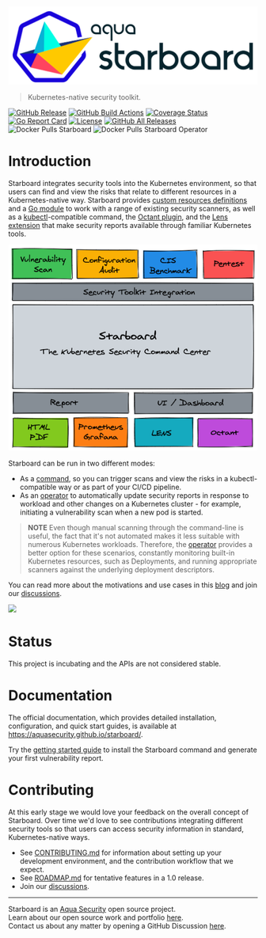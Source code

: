 ![Starboard logo](docs/images/starboard-logo.png)

> Kubernetes-native security toolkit.

[![GitHub Release][release-img]][release]
[![GitHub Build Actions][build-action-img]][actions]
[![Coverage Status][cov-img]][cov]
[![Go Report Card][report-card-img]][report-card]
[![License][license-img]][license]
[![GitHub All Releases][github-all-releases-img]][release]
![Docker Pulls Starboard][docker-pulls-starboard]
![Docker Pulls Starboard Operator][docker-pulls-starboard-operator]

# Introduction

Starboard integrates security tools into the Kubernetes environment, so that users can find and view the risks that
relate to different resources in a Kubernetes-native way. Starboard provides [custom resources definitions][crds]
and a [Go module][go-module] to work with a range of existing security scanners, as well as a [kubectl]-compatible
command, the [Octant plugin][octant-plugin], and the [Lens extension][lens-extension] that make security
reports available through familiar Kubernetes tools.

<p align="center">
<img src="docs/images/starboard-overview.png" alt="Starboard Overview"/>
</p>

Starboard can be run in two different modes:

- As a [command][cli], so you can trigger scans and view the risks in a kubectl-compatible way or as part of your CI/CD pipeline.
- As an [operator] to automatically update security reports in response to workload and other changes on a Kubernetes
  cluster - for example, initiating a vulnerability scan when a new pod is started.

> **NOTE** Even though manual scanning through the command-line is useful, the fact that it's not automated makes it
> less suitable with numerous Kubernetes workloads. Therefore, the [operator] provides a better option
> for these scenarios, constantly monitoring built-in Kubernetes resources, such as Deployments, and running appropriate
> scanners against the underlying deployment descriptors.

You can read more about the motivations and use cases in this [blog][aqua-starboard-blog] and join our [discussions][discussions].

![](docs/images/starboard-cli-with-octant-demo.gif)

# Status

This project is incubating and the APIs are not considered stable.

# Documentation

The official documentation, which provides detailed installation, configuration, and quick start guides, is available
at https://aquasecurity.github.io/starboard/.

Try the [getting started guide][cli-getting-started] to install the Starboard command and generate your first
vulnerability report.

# Contributing

At this early stage we would love your feedback on the overall concept of Starboard. Over time we'd love to see
contributions integrating different security tools so that users can access security information in standard,
Kubernetes-native ways.

* See [CONTRIBUTING.md](CONTRIBUTING.md) for information about setting up your development environment, and the
  contribution workflow that we expect.
* See [ROADMAP.md](ROADMAP.md) for tentative features in a 1.0 release.
* Join our [discussions][discussions].

---
Starboard is an [Aqua Security](https://aquasec.com) open source project.  
Learn about our open source work and portfolio [here](https://www.aquasec.com/products/open-source-projects/).  
Contact us about any matter by opening a GitHub Discussion [here](https://github.com/aquasecurity/starboard/discussions).

[release-img]: https://img.shields.io/github/release/aquasecurity/starboard.svg?logo=github
[release]: https://github.com/aquasecurity/starboard/releases
[build-action-img]: https://github.com/aquasecurity/starboard/workflows/build/badge.svg
[actions]: https://github.com/aquasecurity/starboard/actions
[cov-img]: https://codecov.io/github/aquasecurity/starboard/branch/main/graph/badge.svg
[cov]: https://codecov.io/github/aquasecurity/starboard
[report-card-img]: https://goreportcard.com/badge/github.com/aquasecurity/starboard
[report-card]: https://goreportcard.com/report/github.com/aquasecurity/starboard
[license-img]: https://img.shields.io/github/license/aquasecurity/starboard.svg
[license]: https://github.com/aquasecurity/starboard/blob/main/LICENSE
[github-all-releases-img]: https://img.shields.io/github/downloads/aquasecurity/starboard/total?logo=github
[docker-pulls-starboard]: https://img.shields.io/docker/pulls/aquasec/starboard?logo=docker&label=docker%20pulls%20%2F%20starboard
[docker-pulls-starboard-operator]: https://img.shields.io/docker/pulls/aquasec/starboard-operator?logo=docker&label=docker%20pulls%20%2F%20starboard%20operator
[aqua-starboard-blog]: https://blog.aquasec.com/starboard-kubernetes-tools
[discussions]: https://github.com/aquasecurity/starboard/discussions

[crds]: https://aquasecurity.github.io/starboard/latest/crds/
[go-module]: https://pkg.go.dev/github.com/aquasecurity/starboard/pkg
[cli]: https://aquasecurity.github.io/starboard/latest/cli
[cli-getting-started]: https://aquasecurity.github.io/starboard/latest/cli/getting-started/
[operator]: https://aquasecurity.github.io/starboard/latest/operator

[octant-plugin]: https://aquasecurity.github.io/starboard/latest/integrations/octant
[lens-extension]: https://aquasecurity.github.io/starboard/latest/integrations/lens
[kubectl]: https://kubernetes.io/docs/reference/kubectl
